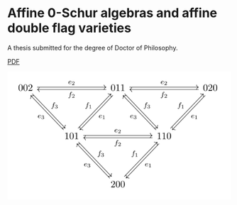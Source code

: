 # Affine 0-Schur algebras and affine double flag varieties

A thesis submitted for the degree of Doctor of Philosophy.

[PDF](./build/report.pdf)

![A quiver for the generic affine algebra G(3,2)](./img/G_3_2.png)